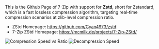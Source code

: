 
This is the Github Page of 7-Zip with support for **Zstd**, short for Zstandard, which is a fast lossless compression algorithm, targeting real-time compression scenarios at zlib-level compression ratio. 

- ZStd Homepage: https://github.com/Cyan4973/zstd
- 7-Zip ZStd Homepage: https://mcmilk.de/projects/7-Zip-ZStd/

![Compression Speed vs Ratio](https://mcmilk.de/projects/7-Zip-ZStd/dl/7z1514_ZStd_ratio.png "Compression Speed vs Ratio")
![Decompression Speed](https://mcmilk.de/projects/7-Zip-ZStd/dl/7z1514_ZStd_Dspeed.png "Decompression Speed")
